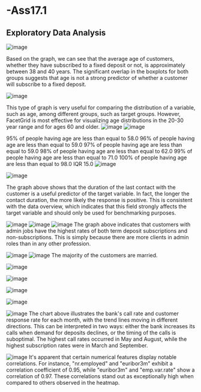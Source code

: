 # -Ass17.1
## Exploratory Data Analysis

![image](https://github.com/Soha1950/-Ass17.1/assets/160794678/25532e2a-c77a-427d-bf5f-949f58222247)

Based on the graph, we can see that the average age of customers, whether they have subscribed to a fixed deposit or not, is approximately between 38 and 40 years. The significant overlap in the boxplots for both groups suggests that age is not a strong predictor of whether a customer will subscribe to a fixed deposit.

![image](https://github.com/Soha1950/-Ass17.1/assets/160794678/8e9dc641-d19b-49d7-9b68-81b21f7343d4)

This type of graph is very useful for comparing the distribution of a variable, such as age, among different groups, such as target groups. However, FacetGrid is most effective for visualizing age distributions in the 20-30 year range and for ages 60 and older.
![image](https://github.com/Soha1950/-Ass17.1/assets/160794678/c8c5f4b0-bd3d-4617-b997-8aca216ec093)
![image](https://github.com/Soha1950/-Ass17.1/assets/160794678/6586d1f2-910f-4c7d-93ff-fcbc0b83901d)

95% of people having age are less than equal to 58.0
96% of people having age are less than equal to 59.0
97% of people having age are less than equal to 59.0
98% of people having age are less than equal to 62.0
99% of people having age are less than equal to 71.0
100% of people having age are less than equal to 98.0
IQR 15.0
![image](https://github.com/Soha1950/-Ass17.1/assets/160794678/401ad602-01e2-4162-8ad2-cfdec9c60408)

![image](https://github.com/Soha1950/-Ass17.1/assets/160794678/c735791a-c7f4-4eb4-b2a1-1d384acc4818)

The graph above shows that the duration of the last contact with the customer is a useful predictor of the target variable. In fact, the longer the contact duration, the more likely the response is positive. This is consistent with the data overview, which indicates that this field strongly affects the target variable and should only be used for benchmarking purposes.

![image](https://github.com/Soha1950/-Ass17.1/assets/160794678/d3128e05-68b7-4c6b-8e9d-5297b7bcdaef)
![image](https://github.com/Soha1950/-Ass17.1/assets/160794678/6782eaf5-74a7-4c67-b1c0-b45971f0c229)
![image](https://github.com/Soha1950/-Ass17.1/assets/160794678/e5e3be38-58ac-4e63-8325-1ac0a357f516)
The graph above indicates that customers with admin jobs have the highest rates of both term deposit subscriptions and non-subscriptions. This is simply because there are more clients in admin roles than in any other profession.


![image](https://github.com/Soha1950/-Ass17.1/assets/160794678/b4e345ac-e704-4e28-911f-1d80521476fb)
![image](https://github.com/Soha1950/-Ass17.1/assets/160794678/67b6eb39-7871-40fa-a5de-323a85319637)
The majority of the customers are married.

![image](https://github.com/Soha1950/-Ass17.1/assets/160794678/3ac3d54d-dc43-4751-840f-c1a238e44dfd)

![image](https://github.com/Soha1950/-Ass17.1/assets/160794678/655f83cf-a599-4acf-a0f0-6eb0707a70b9)

![image](https://github.com/Soha1950/-Ass17.1/assets/160794678/c28df055-49b5-449f-92ce-6f1fd0312430)

![image](https://github.com/Soha1950/-Ass17.1/assets/160794678/f130de2d-5d85-4168-941a-76b3d2e19db4)

![image](https://github.com/Soha1950/-Ass17.1/assets/160794678/cb65502d-c600-4116-9db2-bd23be6910b5)
The chart above illustrates the bank's call rate and customer response rate for each month, with the trend lines moving in different directions. This can be interpreted in two ways: either the bank increases its calls when demand for deposits declines, or the timing of the calls is suboptimal. The highest call rates occurred in May and August, while the highest subscription rates were in March and September.

![image](https://github.com/Soha1950/-Ass17.1/assets/160794678/80711c98-aae0-45a0-be62-852e648bbe0a)
It's apparent that certain numerical features display notable correlations. For instance, "nr.employed" and "euribor3m" exhibit a correlation coefficient of 0.95, while "euribor3m" and "emp.var.rate" show a correlation of 0.97. These correlations stand out as exceptionally high when compared to others observed in the heatmap.








